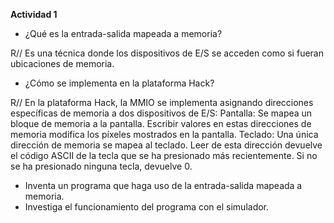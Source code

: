 **Actividad 1**

- ¿Qué es la entrada-salida mapeada a memoria?

R// Es una técnica donde los dispositivos de E/S se acceden como si fueran ubicaciones de memoria.

- ¿Cómo se implementa en la plataforma Hack?

R// En la plataforma Hack, la MMIO se implementa asignando direcciones específicas de memoria a dos dispositivos de E/S:
Pantalla: Se mapea un bloque de memoria a la pantalla. Escribir valores en estas direcciones de memoria modifica los píxeles mostrados en la pantalla.
Teclado: Una única dirección de memoria se mapea al teclado. Leer de esta dirección devuelve el código ASCII de la tecla que se ha presionado más recientemente. Si no se ha presionado ninguna tecla, devuelve 0.

- Inventa un programa que haga uso de la entrada-salida mapeada a memoria.
- Investiga el funcionamiento del programa con el simulador.
